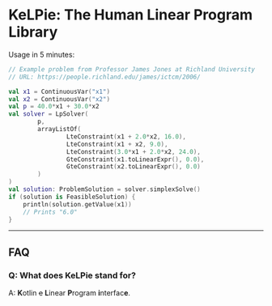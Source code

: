 # KeLPie: The Human Linear Program Library


Usage in 5 minutes:

```kotlin
// Example problem from Professor James Jones at Richland University
// URL: https://people.richland.edu/james/ictcm/2006/

val x1 = ContinuousVar("x1")
val x2 = ContinuousVar("x2")
val p = 40.0*x1 + 30.0*x2
val solver = LpSolver(
        p,
        arrayListOf(
                LteConstraint(x1 + 2.0*x2, 16.0),
                LteConstraint(x1 + x2, 9.0),
                LteConstraint(3.0*x1 + 2.0*x2, 24.0),
                GteConstraint(x1.toLinearExpr(), 0.0),
                GteConstraint(x2.toLinearExpr(), 0.0)
        )
)
val solution: ProblemSolution = solver.simplexSolve()
if (solution is FeasibleSolution) {
    println(solution.getValue(x1))
    // Prints "6.0"
}
```

---

## FAQ

### Q: What does KeLPie stand for?

A: **K**otlin ~~e~~ **L**inear **P**rogram **i**nterfac**e**.
